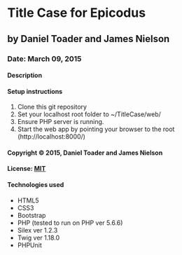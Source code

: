# Title Case for Epicodus
## by Daniel Toader and James Nielson
### Date: March 09, 2015
#### Description


#### Setup instructions
1. Clone this git repository
2. Set your localhost root folder to ~/TitleCase/web/
3. Ensure PHP server is running.
4. Start the web app by pointing your browser to the root (http://localhost:8000/)  

#### Copyright © 2015, Daniel Toader and James Nielson

#### License: <a href="https://github.com/twbs/bootstrap/blob/master/LICENSE">MIT</a>  

#### Technologies used
- HTML5
- CSS3
- Bootstrap
- PHP (tested to run on PHP ver 5.6.6)
- Silex ver 1.2.3
- Twig ver 1.18.0
- PHPUnit

